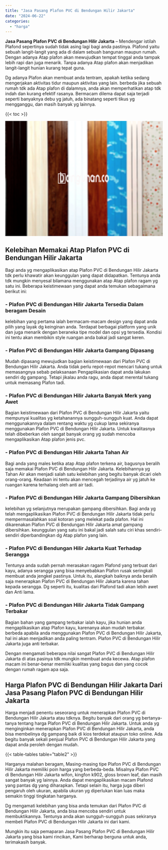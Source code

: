 ```yaml
---
title: "Jasa Pasang Plafon PVC di Bendungan Hilir Jakarta"
date: "2024-06-22"
categories: 
  - "harga"
---
```


**Jasa Pasang Plafon PVC di Bendungan Hilir Jakarta** – Mendengar istilah Plafond sepertinya sudah tidak asing lagi bagi anda pastinya. Plafond yaitu sebuah langit-langit yang ada di dalam sebuah bangunan maupun rumah. Dengan adanya Atap plafon akan mewujudkan tempat tinggal anda tampak lebih rapi dan juga menarik. Tanpa adanya Atap plafon akan menjadikan langit-langit hunian kurang tepat guna.

Dg adanya Plafon akan membuat anda tentram, apakah ketika sedang mengerjakan aktivitas tidur maupun aktivitas yang lain. berbeda jika sebuah rumah tdk ada Atap plafon di dalamnya, anda akan memperhatikan atap tdk indah dan kurang efektif rasanya. Bermacam dilema dapat saja terjadi seperti banyaknya debu yg jatuh, ada binatang seperti tikus yg mengganggu, dan masih banyak yg lainnya.

{{< toc >}}

![Jasa Pasang Plafon PVC di Bendungan Hilir Jakarta](/images/flafond-pvc-murah20.png)

## Kelebihan Memakai Atap Plafon PVC di Bendungan Hilir Jakarta

Bagi anda yg mengaplikasikan atap Plafon PVC di Bendungan Hilir Jakarta tdk perlu khawatir akan keunggulan yang dapat didapatkan. Tentunya anda tdk mungkin menyesal bilamana menggunakan atap Atap plafon ragam yg satu ini. Beberapa keistimewaan yang dapat anda temukan sebagaimana berikut ini:

### \- Plafon PVC di Bendungan Hilir Jakarta Tersedia Dalam beragam Desain

kelebihan yang pertama ialah bermacam-macam design yang dapat anda pilih yang layak dg keinginan anda. Terdapat berbagai platform yang unik dan juga menarik dengan beraneka tipe model dan opsi yg tersedia. Kondisi ini tentu akan membikin style ruangan anda bakal jadi sangat keren.

### \- Plafon PVC di Bendungan Hilir Jakarta Gampang Dipasang

Mudah dipasang mewujudkan bagian keistimewaan dari Plafon PVC di Bendungan Hilir Jakarta. Anda tidak perlu repot-repot mencari tukang untuk memasangnya sebab pelaksanaan Pengaplikasian dapat anda lakukan sendiri dg gampang. Tetapi jikalau anda ragu, anda dapat merental tukang untuk memasang Plafon tadi.

### \- Plafon PVC di Bendungan Hilir Jakarta Banyak Merk yang Awet

Bagian keistimewaan dari Plafon PVC di Bendungan Hilir Jakarta yaitu mempunyai kualitas yg ketahanannya sungguh-sungguh kuat. Anda dapat menggunakannya dalam rentang waktu yg cukup lama sekiranya menggunakan Plafon PVC di Bendungan Hilir Jakarta. Untuk kwalitasnya telah dibeberkan oleh sangat banyak orang yg sudah mencoba mengaplikasikan Atap plafon jenis pvc.

### \- Plafon PVC di Bendungan Hilir Jakarta Tahan Air

Bagi anda yang males ketika atap Atap plafon terkena air, bagusnya beralih saja memakai Plafon PVC di Bendungan Hilir Jakarta. Kelebihannya yg Tahan Air akan menjadi salah satu kelebihan yang begitu banyak dicari oleh orang-orang. Keadaan ini tentu akan mencegah terjadinya air yg jatuh ke ruangan karena terhalang oleh anti air tadi.

### \- Plafon PVC di Bendungan Hilir Jakarta Gampang Dibersihkan

kelebihan yg selanjutnya merupakan gampang dibersihkan. Bagi anda yg telah mengaplikasikan Plafon PVC di Bendungan Hilir Jakarta tidak perlu mempermasalahkan soal kotoran yang melekat pada plafon. Hal ini dikarenakan Plafon PVC di Bendungan Hilir Jakarta amat gampang dibersihkan. keunggulan yang satu ini bakal jadi salah satu ciri khas sendiri-sendiri diperbandingkan dg Atap plafon yang lain.

### \- Plafon PVC di Bendungan Hilir Jakarta Kuat Terhadap Serangga

Tentunya anda sudah pernah merasakan ragam Plafond yang terbuat dari kayu, adanya serangga yang bisa menyebabkan Plafon rusak seringkali membuat anda jengkel pastinya. Untuk itu, alangkah baiknya anda beralih saja menerapkan Plafon PVC di Bendungan Hilir Jakarta karena tahan kepada serangga. Dg seperti itu, kualitas dari Plafond tadi akan lebih awet dan Anti lama.

### \- Plafon PVC di Bendungan Hilir Jakarta Tidak Gampang Terbakar

Bagian bahan yang gampang terbakar ialah kayu, jika hunian anda mengaplikasikan atap Plafon kayu, karenanya akan mudah terbakar. berbeda apabila anda menggunakan Plafon PVC di Bendungan Hilir Jakarta, hal ini akan menjadikan anda paling tentram. Plafon PVC di Bendungan Hilir Jakarta juga anti terbakar.

Dengan mengamati beberapa nilai sangat Plafon PVC di Bendungan Hilir Jakarta di atas pasinya tdk mungkin membuat anda kecewa. Atap plafon macam ini benar-benar memiliki kualitas yang bagus dan yang cocok dengan rumah ragam apa saja.

## Harga Plafon PVC di Bendungan Hilir Jakarta Dari Jasa Pasang Plafon PVC di Bendungan Hilir Jakarta

Harga menjadi penentu seseorang untuk menerapkan Plafon PVC di Bendungan Hilir Jakarta atau tdknya. Begitu banyak dari orang yg bertanya-tanya tentang harga Plafon PVC di Bendungan Hilir Jakarta. Untuk anda yg menginginkan menerapkan Plafon PVC di Bendungan Hilir Jakarta, anda bisa membelinya dg gampang baik di kios terdekat ataupun toko online. Ada begitu banyak sekali penjual Plafon PVC di Bendungan Hilir Jakarta yang dapat anda peroleh dengan mudah.

{{< table-tables table="table2" >}}

Harganya malahan beragam, Masing-masing tipe Plafon PVC di Bendungan Hilir Jakarta memiliki poin harga yang berbeda-beda. Misalnya Plafon PVC di Bendungan Hilir Jakarta wifon, kingfon k902, gloss brown leaf, dan masih sangat banyak yg lainnya. Anda dapat mengaplikasikan macam Plafond yang pantas dg yang diharapkan. Tetapi selain itu, harga juga diberi pengaruh oleh ukuran, apabila ukuran yg diperlukan kian luas maka semakin tinggi tingkatan harganya.

Dg mengamati kelebihan yang bisa anda temukan dari Plafon PVC di Bendungan Hilir Jakarta, anda bisa mencoba sendiri untuk membuktikannya. Tentunya anda akan sungguh-sungguh puas sekiranya membeli Plafon PVC di Bendungan Hilir Jakarta ini dari kami.

Mungkin itu saja pemaparan Jasa Pasang Plafon PVC di Bendungan Hilir Jakarta yang bisa kami rincikan, Kami berharap berguna untuk anda, terimakasih banyak.
